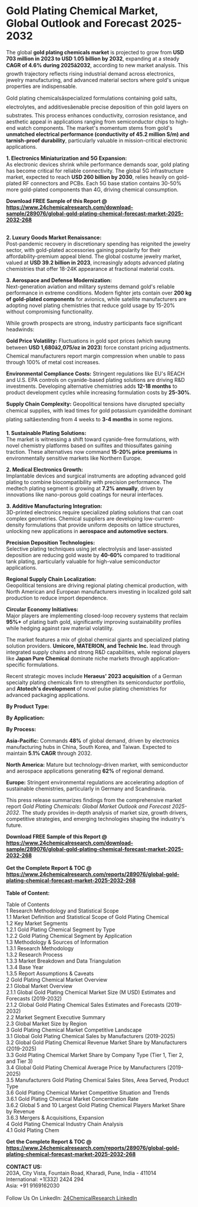 <h1>Gold Plating Chemical Market, Global Outlook and Forecast 2025-2032</h1><p>The global <strong>gold plating chemicals market</strong> is projected to grow from <strong>USD 703 million in 2023 to USD 1.05 billion by 2032</strong>, expanding at a steady <strong>CAGR of 4.6% during 2025â2032</strong>, according to new market analysis. This growth trajectory reflects rising industrial demand across electronics, jewelry manufacturing, and advanced material sectors where gold's unique properties are indispensable.</p><p>Gold plating chemicalsâspecialized formulations containing gold salts, electrolytes, and additivesâenable precise deposition of thin gold layers on substrates. This process enhances conductivity, corrosion resistance, and aesthetic appeal in applications ranging from semiconductor chips to high-end watch components. The market's momentum stems from gold's <strong>unmatched electrical performance (conductivity of 45.2 million S/m) and tarnish-proof durability</strong>, particularly valuable in mission-critical electronic applications.</p><p><strong>1. Electronics Miniaturization and 5G Expansion:</strong><br>
As electronic devices shrink while performance demands soar, gold plating has become critical for reliable connectivity. The global 5G infrastructure market, expected to reach <strong>USD 260 billion by 2030</strong>, relies heavily on gold-plated RF connectors and PCBs. Each 5G base station contains 30-50% more gold-plated components than 4G, driving chemical consumption.</p><div><b>Download FREE Sample of this Report @ 
            <a href="https://www.24chemicalresearch.com/download-sample/289076/global-gold-plating-chemical-forecast-market-2025-2032-268">
            https://www.24chemicalresearch.com/download-sample/289076/global-gold-plating-chemical-forecast-market-2025-2032-268</a></b></div><br><p><strong>2. Luxury Goods Market Renaissance:</strong><br>
Post-pandemic recovery in discretionary spending has reignited the jewelry sector, with gold-plated accessories gaining popularity for their affordability-premium appeal blend. The global costume jewelry market, valued at <strong>USD 39.2 billion in 2023</strong>, increasingly adopts advanced plating chemistries that offer 18-24K appearance at fractional material costs.</p><p><strong>3. Aerospace and Defense Modernization:</strong><br>
Next-generation aviation and military systems demand gold's reliable performance in extreme conditions. Modern fighter jets contain over <strong>200 kg of gold-plated components</strong> for avionics, while satellite manufacturers are adopting novel plating chemistries that reduce gold usage by 15-20% without compromising functionality.</p><p>While growth prospects are strong, industry participants face significant headwinds:</p><p><strong>Gold Price Volatility:</strong> Fluctuations in gold spot prices (which swung between <strong>USD 1,680â2,075/oz in 2023</strong>) force constant pricing adjustments. Chemical manufacturers report margin compression when unable to pass through 100% of metal cost increases.</p><p><strong>Environmental Compliance Costs:</strong> Stringent regulations like EU's REACH and U.S. EPA controls on cyanide-based plating solutions are driving R&amp;D investments. Developing alternative chemistries adds <strong>12-18 months</strong> to product development cycles while increasing formulation costs by <strong>25-30%</strong>.</p><p><strong>Supply Chain Complexity:</strong> Geopolitical tensions have disrupted specialty chemical supplies, with lead times for gold potassium cyanideâthe dominant plating saltâextending from 4 weeks to <strong>3-4 months</strong> in some regions.</p><p><strong>1. Sustainable Plating Solutions:</strong><br>
The market is witnessing a shift toward cyanide-free formulations, with novel chemistry platforms based on sulfites and thiosulfates gaining traction. These alternatives now command <strong>15-20% price premiums</strong> in environmentally sensitive markets like Northern Europe.</p><p><strong>2. Medical Electronics Growth:</strong><br>
Implantable devices and surgical instruments are adopting advanced gold plating to combine biocompatibility with precision performance. The medtech plating segment is growing at <strong>7.2% annually</strong>, driven by innovations like nano-porous gold coatings for neural interfaces.</p><p><strong>3. Additive Manufacturing Integration:</strong><br>
3D-printed electronics require specialized plating solutions that can coat complex geometries. Chemical suppliers are developing low-current-density formulations that provide uniform deposits on lattice structures, unlocking new applications in <strong>aerospace and automotive sectors</strong>.</p><p><strong>Precision Deposition Technologies:</strong><br>
	Selective plating techniques using jet electrolysis and laser-assisted deposition are reducing gold waste by <strong>40-60%</strong> compared to traditional tank plating, particularly valuable for high-value semiconductor applications.</p><p><strong>Regional Supply Chain Localization:</strong><br>
	Geopolitical tensions are driving regional plating chemical production, with North American and European manufacturers investing in localized gold salt production to reduce import dependence.</p><p><strong>Circular Economy Initiatives:</strong><br>
	Major players are implementing closed-loop recovery systems that reclaim <strong>95%+</strong> of plating bath gold, significantly improving sustainability profiles while hedging against raw material volatility.</p><p>The market features a mix of global chemical giants and specialized plating solution providers. <strong>Umicore, MATERION, and Technic Inc.</strong> lead through integrated supply chains and strong R&amp;D capabilities, while regional players like <strong>Japan Pure Chemical</strong> dominate niche markets through application-specific formulations.</p><p>Recent strategic moves include <strong>Heraeus' 2023 acquisition</strong> of a German specialty plating chemicals firm to strengthen its semiconductor portfolio, and <strong>Atotech's development</strong> of novel pulse plating chemistries for advanced packaging applications.</p><p><strong>By Product Type:</strong></p><p><strong>By Application:</strong></p><p><strong>By Process:</strong></p><p><strong>Asia-Pacific:</strong> Commands <strong>48%</strong> of global demand, driven by electronics manufacturing hubs in China, South Korea, and Taiwan. Expected to maintain <strong>5.1% CAGR</strong> through 2032.</p><p><strong>North America:</strong> Mature but technology-driven market, with semiconductor and aerospace applications generating <strong>62%</strong> of regional demand.</p><p><strong>Europe:</strong> Stringent environmental regulations are accelerating adoption of sustainable chemistries, particularly in Germany and Scandinavia.</p><p>This press release summarizes findings from the comprehensive market report <em>Gold Plating Chemicals: Global Market Outlook and Forecast 2025-2032</em>. The study provides in-depth analysis of market size, growth drivers, competitive strategies, and emerging technologies shaping the industry's future.</p><div><b>Download FREE Sample of this Report @ 
            <a href="https://www.24chemicalresearch.com/download-sample/289076/global-gold-plating-chemical-forecast-market-2025-2032-268">
            https://www.24chemicalresearch.com/download-sample/289076/global-gold-plating-chemical-forecast-market-2025-2032-268</a></b></div><br><div><b>Get the Complete Report & TOC @ 
            <a href="https://www.24chemicalresearch.com/reports/289076/global-gold-plating-chemical-forecast-market-2025-2032-268">
            https://www.24chemicalresearch.com/reports/289076/global-gold-plating-chemical-forecast-market-2025-2032-268</a></b></div><br>
            <b>Table of Content:</b><p>Table of Contents<br />
1 Research Methodology and Statistical Scope<br />
1.1 Market Definition and Statistical Scope of Gold Plating Chemical<br />
1.2 Key Market Segments<br />
1.2.1 Gold Plating Chemical Segment by Type<br />
1.2.2 Gold Plating Chemical Segment by Application<br />
1.3 Methodology & Sources of Information<br />
1.3.1 Research Methodology<br />
1.3.2 Research Process<br />
1.3.3 Market Breakdown and Data Triangulation<br />
1.3.4 Base Year<br />
1.3.5 Report Assumptions & Caveats<br />
2 Gold Plating Chemical Market Overview<br />
2.1 Global Market Overview<br />
2.1.1 Global Gold Plating Chemical Market Size (M USD) Estimates and Forecasts (2019-2032)<br />
2.1.2 Global Gold Plating Chemical Sales Estimates and Forecasts (2019-2032)<br />
2.2 Market Segment Executive Summary<br />
2.3 Global Market Size by Region<br />
3 Gold Plating Chemical Market Competitive Landscape<br />
3.1 Global Gold Plating Chemical Sales by Manufacturers (2019-2025)<br />
3.2 Global Gold Plating Chemical Revenue Market Share by Manufacturers (2019-2025)<br />
3.3 Gold Plating Chemical Market Share by Company Type (Tier 1, Tier 2, and Tier 3)<br />
3.4 Global Gold Plating Chemical Average Price by Manufacturers (2019-2025)<br />
3.5 Manufacturers Gold Plating Chemical Sales Sites, Area Served, Product Type<br />
3.6 Gold Plating Chemical Market Competitive Situation and Trends<br />
3.6.1 Gold Plating Chemical Market Concentration Rate<br />
3.6.2 Global 5 and 10 Largest Gold Plating Chemical Players Market Share by Revenue<br />
3.6.3 Mergers & Acquisitions, Expansion<br />
4 Gold Plating Chemical Industry Chain Analysis<br />
4.1 Gold Plating Chem</p><div><b>Get the Complete Report & TOC @ 
            <a href="https://www.24chemicalresearch.com/reports/289076/global-gold-plating-chemical-forecast-market-2025-2032-268">
            https://www.24chemicalresearch.com/reports/289076/global-gold-plating-chemical-forecast-market-2025-2032-268</a></b></div><br><b>CONTACT US:</b><br>
            203A, City Vista, Fountain Road, Kharadi, Pune, India - 411014<br>
            International: +1(332) 2424 294<br>
            Asia: +91 9169162030 <br><br>
            Follow Us On LinkedIn: <a href="https://www.linkedin.com/company/24chemicalresearch/">24ChemicalResearch LinkedIn</a>